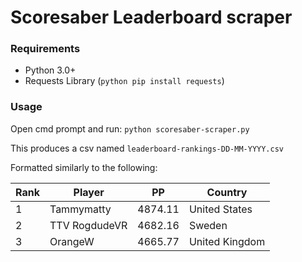 # Scoresaber Leaderboard scraper

### Requirements
 * Python 3.0+
 * Requests Library (`python pip install requests`)

### Usage

Open cmd prompt and run:
`python scoresaber-scraper.py`

This produces a csv named 
`leaderboard-rankings-DD-MM-YYYY.csv` 

Formatted similarly to the following:

| Rank | Player | PP | Country  |
| ---- | --- | --- | --- |
| 1 | Tammymatty | 4874.11 | United States |
| 2 | TTV RogdudeVR | 4682.16 | Sweden | 
| 3 | OrangeW | 4665.77 | United Kingdom |
